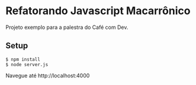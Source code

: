 Refatorando Javascript Macarrônico
===================================

Projeto exemplo para a palestra do Café com Dev.

Setup
-----

    $ npm install
    $ node server.js

Navegue até http://localhost:4000